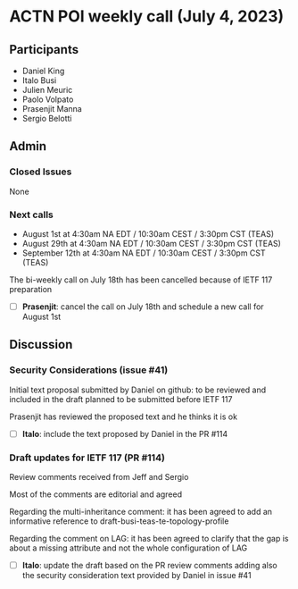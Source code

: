 # ACTN POI weekly call (July 4, 2023)

## Participants

- Daniel King
- Italo Busi
- Julien Meuric
- Paolo Volpato
- Prasenjit Manna
- Sergio Belotti

## Admin

### Closed Issues

None

### Next calls

- August 1st at 4:30am NA EDT / 10:30am CEST / 3:30pm CST (TEAS)
- August 29th at 4:30am NA EDT / 10:30am CEST / 3:30pm CST (TEAS)
- September 12th at 4:30am NA EDT / 10:30am CEST / 3:30pm CST (TEAS)

The bi-weekly call on July 18th has been cancelled because of IETF 117 preparation

- [ ] **Prasenjit**: cancel the call on July 18th and schedule a new call for August 1st

## Discussion

### Security Considerations (issue #41)

Initial text proposal submitted by Daniel on github: to be reviewed and included in the draft planned to be submitted before IETF 117

Prasenjit has reviewed the proposed text and he thinks it is ok

- [ ] **Italo**: include the text proposed by Daniel in the PR #114

### Draft updates for IETF 117 (PR #114)

Review comments received from Jeff and Sergio

Most of the comments are editorial and agreed

Regarding the multi-inheritance comment: it has been agreed to add an informative reference to draft-busi-teas-te-topology-profile

Regarding the comment on LAG: it has been agreed to clarify that the gap is about a missing attribute and not the whole configuration of LAG

- [ ] **Italo**: update the draft based on the PR review comments adding also the security consideration text provided by Daniel in issue #41
